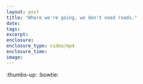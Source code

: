 ```yaml
---
layout: post
title: "Where we're going, we don't need roads."
date:
tags: 
excerpt:
enclosure:
enclosure_type: video/mp4
enclosure_time:
image:
---
```

:thumbs-up: :bowtie: